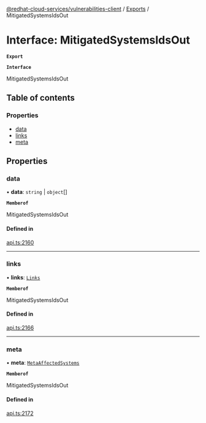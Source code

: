 [@redhat-cloud-services/vulnerabilities-client](../README.md) / [Exports](../modules.md) / MitigatedSystemsIdsOut

# Interface: MitigatedSystemsIdsOut

**`Export`**

**`Interface`**

MitigatedSystemsIdsOut

## Table of contents

### Properties

- [data](MitigatedSystemsIdsOut.md#data)
- [links](MitigatedSystemsIdsOut.md#links)
- [meta](MitigatedSystemsIdsOut.md#meta)

## Properties

### data

• **data**: `string` \| `object`[]

**`Memberof`**

MitigatedSystemsIdsOut

#### Defined in

[api.ts:2160](https://github.com/RedHatInsights/javascript-clients/blob/master/packages/vulnerabilities/git-api/api.ts#L2160)

___

### links

• **links**: [`Links`](Links.md)

**`Memberof`**

MitigatedSystemsIdsOut

#### Defined in

[api.ts:2166](https://github.com/RedHatInsights/javascript-clients/blob/master/packages/vulnerabilities/git-api/api.ts#L2166)

___

### meta

• **meta**: [`MetaAffectedSystems`](MetaAffectedSystems.md)

**`Memberof`**

MitigatedSystemsIdsOut

#### Defined in

[api.ts:2172](https://github.com/RedHatInsights/javascript-clients/blob/master/packages/vulnerabilities/git-api/api.ts#L2172)
